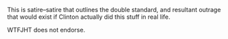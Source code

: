 This is satire–satire that outlines the double standard, and resultant outrage that would exist if Clinton actually did this stuff in real life.

 WTFJHT does not endorse.
